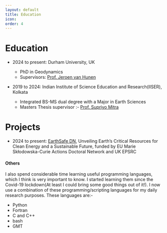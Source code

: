 ```yaml
---
layout: default
title: Education
icon: 
order: 4
---
```

<head>
    <link rel="stylesheet" href="../academicons-1.9.4/css/academicons.css"/>
    <!-- <script src="https://kit.fontawesome.com/f3d052e4c8.js" crossorigin="anonymous"></script> -->
    <script src="https://kit.fontawesome.com/f3d052e4c8.js" crossorigin="anonymous"></script>
    <link rel="stylesheet" type='text/css' href="https://cdn.jsdelivr.net/gh/devicons/devicon@latest/devicon.min.css" />
          
</head>

# Education
* 2024 to present: Durham University, UK
    - PhD in Geodynamics
    - Supervisors: <a href="https://www.durham.ac.uk/staff/jeroen-van-hunen/#supervision-students" target="_blank">Prof. Jeroen van Hunen</a>

* 2019 to 2024: Indian Institute of Science Education and Research(IISER), Kolkata
    - Integrated BS-MS dual degree with a Major in Earth Sciences
    - Masters Thesis supervisor :- <a href="https://www.iiserkol.ac.in/~supriyomitra/" target="_blank">Prof. Supriyo Mitra</a>

# Projects
* 2024 to present: <a href="https://earthsafe-dn.eu/" target="_blank">EarthSafe DN</a>, Unveiling Earth’s Critical Resources for Clean Energy
and a Sustainable Future, funded by EU Marie Skłodowska-Curie Actions Doctoral Network and UK EPSRC

<!-- #### School education

* 2017 to 2019
    - Higher secondary[CBSE] (12th Standard) at Kalyani Central Model School, Kalyani

* 2017
    - Secondary[ICSE] (10th Standard) at Tribeni Tissues Vidyapith, Tribeni -->


#### Others

I also spend considerable time learning useful programming languages, which I think is very important to know. I started learning them since the Covid-19 lockdown(At least I could bring some good things out of it!). I now use a combination of these programming/scripting languages for my daily research purposes. These languages are:-

*  <i class="devicon-python-plain"></i> Python
*  <i class="devicon-fortran-original"></i> Fortran
* C and  <i class="devicon-cplusplus-plain"></i> C++
*  <i class="devicon-bash-plain"></i> bash 
* GMT